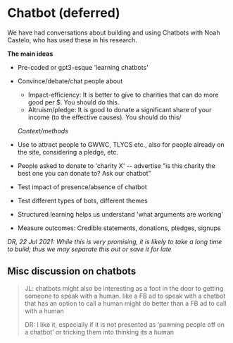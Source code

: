 # Chatbot \(deferred\)

We have had conversations about building and using Chatbots with Noah Castelo, who has used these in his research.

**The main ideas**

* Pre-coded or gpt3-esque 'learning chatbots' 
* Convince/debate/chat people about

  * Impact-efficiency: It is better to give to charities that can do more good per $. You should do this.
  * Altruism/pledge: It is good to donate a significant share of your income \(to the effective causes\). You should do this/ 

  _Context/methods_

* Use to attract people to GWWC, TLYCS etc., also for people already on the site, considering a pledge, etc.
* People asked to donate to 'charity X' -- advertise "is this charity the best one you can donate to? Ask our chatbot"
* Test impact of presence/absence of chatbot
* Test different types of bots, different themes
* Structured learning helps us understand 'what arguments are working'
* Measure outcomes: Credible statements, donations, pledges, signups 

_DR, 22 Jul 2021: While this is very promising, it is likely to take a long time to build; thus we may separate this out or save it for late_

## Misc discussion on chatbots

> JL: chatbots might also be interesting as a foot in the door to getting someone to speak with a human. like a FB ad to speak with a chatbot that has an option to call a human might do better than a FB ad to call with a human
>
> DR: I like it, especially if it is not presented as ‘pawning people off on a chatbot’ or tricking them into thinking its a human

